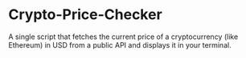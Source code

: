 # Crypto-Price-Checker
A single script that fetches the current price of a cryptocurrency (like Ethereum) in USD from a public API and displays it in your terminal.

